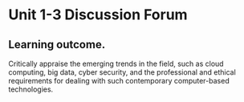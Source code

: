 # Unit 1-3 Discussion Forum

## Learning outcome.

Critically appraise the emerging trends in the field, such as cloud computing, big data, cyber security, and the professional and ethical requirements for dealing with such contemporary computer-based technologies.
